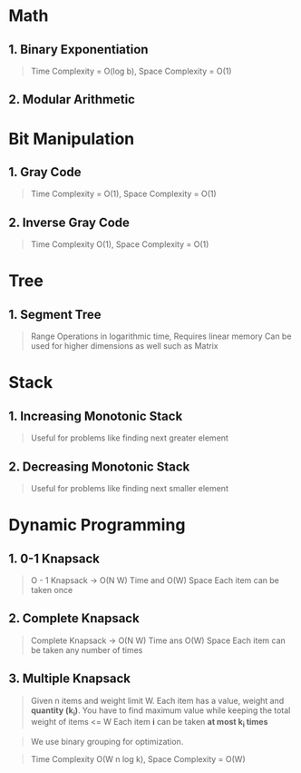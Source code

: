 # Math

## 1. Binary Exponentiation
> Time Complexity = O(log b), Space Complexity = O(1)

## 2. Modular Arithmetic

# Bit Manipulation

## 1. Gray Code
> Time Complexity = O(1), Space Complexity = O(1)

## 2. Inverse Gray Code
> Time Complexity O(1), Space Complexity = O(1)

# Tree

## 1. Segment Tree
> Range Operations in logarithmic time, Requires linear memory
> Can be used for higher dimensions as well such as Matrix

# Stack

## 1. Increasing Monotonic Stack
> Useful for problems like finding next greater element

## 2. Decreasing Monotonic Stack
> Useful for problems like finding next smaller element

# Dynamic Programming

## 1. 0-1 Knapsack
> O - 1 Knapsack -> O(N W) Time and O(W) Space
Each item can be taken once

## 2. Complete Knapsack
> Complete Knapsack -> O(N W) Time ans O(W) Space
Each item can be taken any number of times

## 3. Multiple Knapsack
> Given n items and weight limit W. Each item has a value, weight and **quantity (k<sub>i</sub>)**. You have to find maximum value while keeping the total weight of items <= W
Each item **i** can be taken **at most k<sub>i</sub> times**

> We use binary grouping for optimization.

> Time Complexity O(W n log k), Space Complexity = O(W)